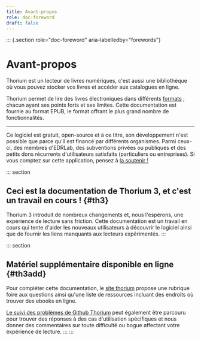 ```yaml
---
title: Avant-propos
role: doc-foreword
draft: false
---
```


::: {.section role="doc-foreword" aria-labelledby="forewords"}

# Avant-propos

Thorium est un lecteur de livres numériques, c'est aussi une bibliothèque où vous pouvez stocker vos livres et accéder aux catalogues en ligne.

Thorium permet de lire des livres électroniques dans différents [formats](../406_formats/index.xhtml) , chacun ayant ses points forts et ses limites. Cette documentation est fournie au format EPUB, le format offrant le plus grand nombre de fonctionnalités.

---

Ce logiciel est gratuit, open-source et à ce titre, son développement n'est possible que parce qu'il est financé par différents organismes. Parmi ceux-ci, des membres d'EDRLab, des subventions privées ou publiques et des petits dons récurrents d'utilisateurs satisfaits (particuliers ou entreprises). Si vous comptez sur cette application, pensez à [la soutenir !](../903_support/index.xhtml)

::: section

## Ceci est la documentation de Thorium 3, et c'est un travail en cours ! {#th3}

Thorium 3 introduit de nombreux changements et, nous l'espérons, une expérience de lecture sans friction. Cette documentation est un travail en cours qui tente d'aider les nouveaux utilisateurs à découvrir le logiciel ainsi que de fournir les liens manquants aux lecteurs expérimentés. :::

::: section

## Matériel supplémentaire disponible en ligne {#th3add}

Pour compléter cette documentation, le [site thorium](https://thorium.edrlab.org) propose une rubrique foire aux questions ainsi qu'une liste de ressources incluant des endroits où trouver des ebooks en ligne.

[Le suivi des problèmes de Github Thorium](https://github.com/edrlab/thorium-reader/issues) peut également être parcouru pour trouver des réponses à des cas d'utilisation spécifiques et nous donner des commentaires sur toute difficulté ou bogue affectant votre expérience de lecture. ::: :::
